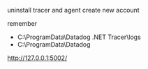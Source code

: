 uninstall tracer and agent
create new account

remember

 - C:\ProgramData\Datadog .NET Tracer\logs
 - C:\ProgramData\Datadog


http://127.0.0.1:5002/

